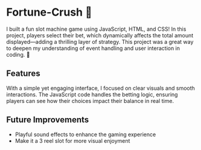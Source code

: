 # Fortune-Crush 🍒

<p>I built a fun slot machine game using JavaScript, HTML, and CSS! In this project, players select their bet, which dynamically affects the total amount displayed—adding a thrilling layer of strategy. This project was a great way to deepen my understanding of event handling and user interaction in coding. 🌟</p>

<h2>Features</h2>
<p>With a simple yet engaging interface, I focused on clear visuals and smooth interactions. The JavaScript code handles the betting logic, ensuring players can see how their choices impact their balance in real time.</p>

<h2>Future Improvements</h2>

<ul>
  <li>Playful sound effects to enhance the gaming experience</li>
  <li>Make it a 3 reel slot for more visual enjoyment</li>
</ul>
